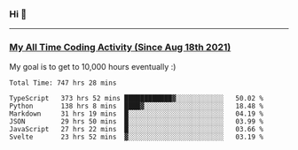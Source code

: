 ### Hi 🙂

---

### <a href="https://wakatime.com/@Eroxl">My All Time Coding Activity (Since Aug 18th 2021)</a>
My goal is to get to 10,000 hours eventually :)
<!--START_SECTION:waka-->

```text
Total Time: 747 hrs 28 mins

TypeScript   373 hrs 52 mins ████████████▓░░░░░░░░░░░░   50.02 %
Python       138 hrs 8 mins  ████▓░░░░░░░░░░░░░░░░░░░░   18.48 %
Markdown     31 hrs 19 mins  █░░░░░░░░░░░░░░░░░░░░░░░░   04.19 %
JSON         29 hrs 50 mins  █░░░░░░░░░░░░░░░░░░░░░░░░   03.99 %
JavaScript   27 hrs 22 mins  █░░░░░░░░░░░░░░░░░░░░░░░░   03.66 %
Svelte       23 hrs 52 mins  ▓░░░░░░░░░░░░░░░░░░░░░░░░   03.19 %
```

<!--END_SECTION:waka-->
